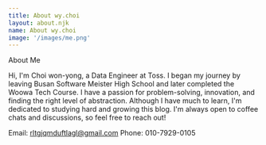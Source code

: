 ```yaml
---
title: About wy.choi
layout: about.njk
name: About wy.choi
image: '/images/me.png'
---
```


About Me

Hi, I'm Choi won-yong, a Data Engineer at Toss. I began my journey by leaving Busan Software Meister High School and later completed the Woowa Tech Course. I have a passion for problem-solving, innovation, and finding the right level of abstraction. Although I have much to learn, I'm dedicated to studying hard and growing this blog. I'm always open to coffee chats and discussions, so feel free to reach out!

Email: rltgjqmduftlagl@gmail.com
Phone: 010-7929-0105
